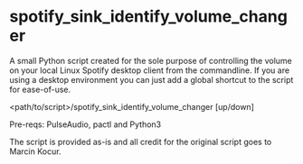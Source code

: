 # spotify_sink_identify_volume_changer

A small Python script created for the sole purpose of controlling the volume on your local Linux Spotify desktop client from the commandline. If you are using a desktop environment you can just add a global shortcut to the script for ease-of-use.

<path/to/script>/spotify_sink_identify_volume_changer [up/down]

Pre-reqs: PulseAudio, pactl and Python3

The script is provided as-is and all credit for the original script goes to Marcin Kocur.
